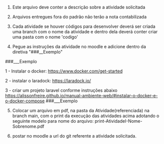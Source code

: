 1. Este arquivo deve conter a descrição sobre a atividade solicitada

2. Arquivos entregues fora do padrão não terão a nota contabilizada

3. Cada atividade se houver códigos para desenvolver deverá ser criada uma branch com o nome da atividade e dentro dela deverá conter criar uma pasta com o nome 'codigo'

4. Pegue as instruções da atividade no moodle e adicione dentro da diretiva "###__Exemplo"

###___Exemplo

1 - Instalar o docker:
https://www.docker.com/get-started

2 - instalar o laradock:
https://laradock.io/

3 - criar um projeto laravel conforme instruções abaixo
https://alissonfreire.github.io/manual-ambiente-web/#instalar-o-docker-e-o-docker-compose
###___Exemplo

5. Colocar um arquivo em pdf, na pasta da Atividade(referenciada) na branch main, com o print da execução das atividades acima adotando o seguinte modelo para nome do arquivo: print-AtividadeI-Nome-Sobrenome.pdf

6. postar no moodle a url do git referente a atividade solicitada.
